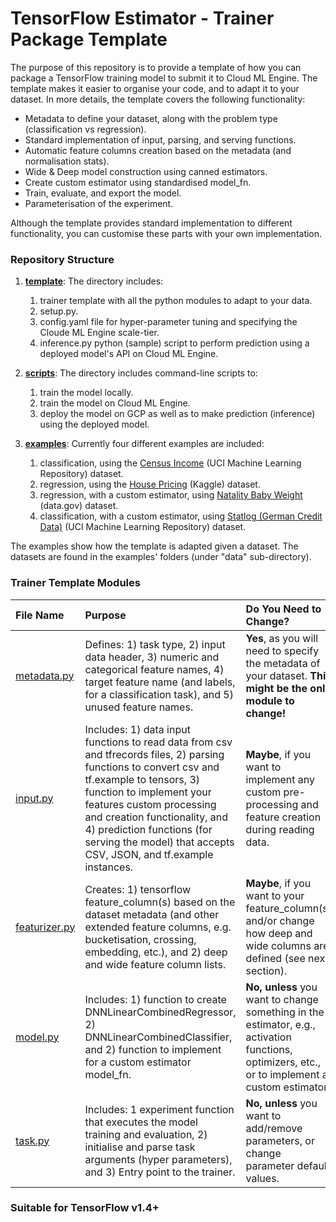 # TensorFlow Estimator - Trainer Package Template 

The purpose of this repository is to provide a template of how you can package a TensorFlow training model to submit it to Cloud ML Engine. The template makes it easier to organise your code, and to adapt it to your dataset. In more details, the template covers the following functionality:
* Metadata to define your dataset, along with the problem type (classification vs regression).
* Standard implementation of input, parsing, and serving functions.
* Automatic feature columns creation based on the metadata (and normalisation stats).
* Wide & Deep model construction using canned estimators.
* Create custom estimator using standardised model_fn.
* Train, evaluate, and export the model.
* Parameterisation of the experiment.

Although the template provides standard implementation to different functionality, you can customise these parts with your own implementation.


### Repository Structure
1. **[template](https://github.com/GoogleCloudPlatform/cloudml-samples/tree/master/cloudml-template/template)**: The directory includes: 
    1) trainer template with all the python modules to adapt to your data.
    2) setup.py.
    3) config.yaml file for hyper-parameter tuning and specifying the Cloude ML Engine scale-tier.
    4) inference.py python (sample) script to perform prediction using a deployed model's API on Cloud ML Engine.

2. **[scripts](https://github.com/GoogleCloudPlatform/cloudml-samples/tree/master/cloudml-template/scripts)**: The directory includes command-line scripts to:
    1) train the model locally.
    2) train the model on Cloud ML Engine. 
    3) deploy the model on GCP as well as to make prediction (inference) using the deployed model.

3. **[examples](https://github.com/GoogleCloudPlatform/cloudml-samples/tree/master/cloudml-template/examples)**: Currently four different examples are included: 
    1. classification, using the [Census Income](https://archive.ics.uci.edu/ml/datasets/Census+Income) (UCI Machine Learning Repository) dataset. 
    2. regression, using the [House Pricing](https://www.kaggle.com/apratim87/housingdata/data) (Kaggle) dataset.
    3. regression, with a custom estimator, using [Natality Baby Weight](https://catalog.data.gov/dataset?tags=birth-weight) (data.gov) dataset.
    4. classification, with a custom estimator, using [Statlog (German Credit Data)](https://archive.ics.uci.edu/ml/datasets/Statlog+%28German+Credit+Data%29) (UCI Machine Learning Repository) dataset.

The examples show how the template is adapted given a dataset. The datasets are found in the examples' folders (under "data" sub-directory).


### Trainer Template Modules

|File Name| Purpose| Do You Need to Change?
|:---|:---|:---
|[metadata.py](https://github.com/GoogleCloudPlatform/cloudml-samples/blob/master/cloudml-template/template/trainer/metadata.py)|Defines: 1) task type, 2) input data header, 3) numeric and categorical feature names, 4) target feature name (and labels, for a classification task), and 5) unused feature names. | **Yes**, as you will need to specify the metadata of your dataset. **This might be the only module to change!**
|[input.py](https://github.com/GoogleCloudPlatform/cloudml-samples/blob/master/cloudml-template/template/trainer/input.py)| Includes: 1) data input functions to read data from csv and tfrecords files, 2) parsing functions to convert csv and tf.example to tensors, 3) function to implement your features custom  processing and creation functionality, and 4) prediction functions (for serving the model) that accepts CSV, JSON, and tf.example instances. | **Maybe**, if you want to implement any custom pre-processing and feature creation during reading data.
|[featurizer.py](https://github.com/GoogleCloudPlatform/cloudml-samples/blob/master/cloudml-template/template/trainer/featurizer.py)| Creates: 1) tensorflow feature_column(s) based on the dataset metadata (and other extended feature columns, e.g. bucketisation, crossing, embedding, etc.), and 2) deep and wide feature column lists. | **Maybe**, if you want to your feature_column(s) and/or change how deep and wide columns are defined (see next section). 
|[model.py](https://github.com/GoogleCloudPlatform/cloudml-samples/blob/master/cloudml-template/template/trainer/model.py)|Includes: 1) function to create DNNLinearCombinedRegressor, 2) DNNLinearCombinedClassifier, and 2) function to implement for a custom estimator model_fn.|**No, unless** you want to change something in the estimator, e.g., activation functions, optimizers, etc., or to implement a custom estimator. 
|[task.py](https://github.com/GoogleCloudPlatform/cloudml-samples/blob/master/cloudml-template/template/trainer/task.py) |Includes: 1 experiment function that executes the model training and evaluation, 2) initialise and parse task arguments (hyper parameters), and 3) Entry point to the trainer. | **No, unless** you want to add/remove parameters, or change parameter default values.

### Suitable for TensorFlow v1.4+
